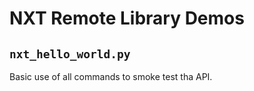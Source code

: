 # NXT Remote Library Demos

## `nxt_hello_world.py`

Basic use of all commands to smoke test tha API.


